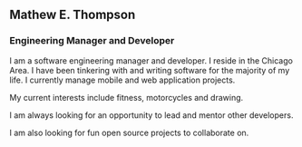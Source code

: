 ## Mathew E. Thompson
### Engineering Manager and Developer

I am a software engineering manager and developer. I reside in the Chicago Area. I have been tinkering with and writing software for the majority of my life. I currently manage mobile and web application projects.

My current interests include fitness, motorcycles and drawing.

I am always looking for an opportunity to lead and mentor other developers.

I am also looking for fun open source projects to collaborate on.



<!--
**methompson/methompson** is a ✨ _special_ ✨ repository because its `README.md` (this file) appears on your GitHub profile.

Here are some ideas to get you started:

- 🔭 I’m currently working on ...
- 🌱 I’m currently learning ...
- 👯 I’m looking to collaborate on ...
- 🤔 I’m looking for help with ...
- 💬 Ask me about ...
- 📫 How to reach me: ...
- 😄 Pronouns: ...
- ⚡ Fun fact: ...
-->
